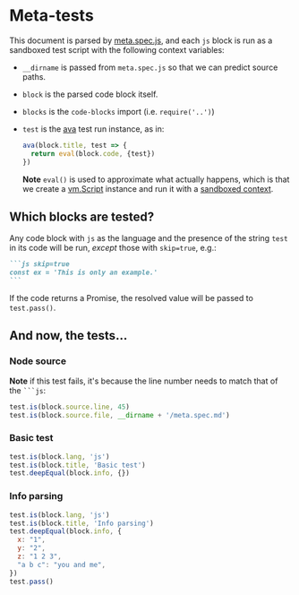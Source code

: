 # Meta-tests

This document is parsed by [meta.spec.js](meta.spec.js), and each
`js` block is run as a sandboxed test script with the following
context variables:

* `__dirname` is passed from `meta.spec.js` so that we can
  predict source paths.
* `block` is the parsed code block itself.
* `blocks` is the `code-blocks` import (i.e. `require('..')`)
* `test` is the [ava] test run instance, as in:

    ```js skip=true
    ava(block.title, test => {
      return eval(block.code, {test})
    })
    ```

    **Note** `eval()` is used to approximate what actually
    happens, which is that we create a [vm.Script] instance and
    run it with a [sandboxed context].

## Which blocks are tested?

Any code block with `js` as the language and the presence of the
string `test` in its code will be run, _except_ those with
`skip=true`, e.g.:

~~~markdown
```js skip=true
const ex = 'This is only an example.'
```
~~~

If the code returns a Promise, the resolved value will be passed
to `test.pass()`.

## And now, the tests...

### Node source

**Note** if this test fails, it's because the line number needs
to match that of the <code>```js</code>:

```js
test.is(block.source.line, 45)
test.is(block.source.file, __dirname + '/meta.spec.md')
```

### Basic test

```js
test.is(block.lang, 'js')
test.is(block.title, 'Basic test')
test.deepEqual(block.info, {})
```

### Info parsing

```js x=1 y=2 z="1 2 3" "a b c"="you and me"
test.is(block.lang, 'js')
test.is(block.title, 'Info parsing')
test.deepEqual(block.info, {
  x: "1",
  y: "2",
  z: "1 2 3",
  "a b c": "you and me",
})
test.pass()
```

[ava]: https://github.com/avajs/ava
[vm.Script]: https://nodejs.org/api/vm.html#vm_new_vm_script_code_options
[sandboxed context]: https://nodejs.org/api/vm.html#vm_vm_createcontext_sandbox
